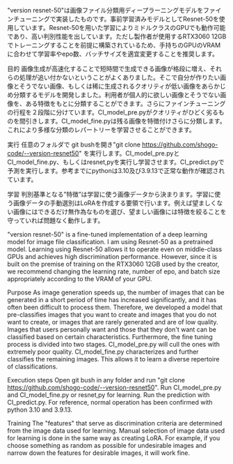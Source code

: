 "version resnet-50"は画像ファイル分類用ディープラーニングモデルをファインチューニングで実装したものです。事前学習済みモデルとしてResnet-50を使用しています。Resnet-50を用いた学習によりミドルクラスのGPUでも動作可能であり、高い判別性能を出しています。ただし製作者が使用するRTX3060 12GBでトレーニングすることを前提に構築されているため、手持ちのGPUのVRAMに合わせて学習率やepo数、バッチサイズを適宜変更することを推奨します。

目的
画像生成が高速化することで短時間で生成できる画像が格段に増え、それらの処理が追い付かないということがよくありました。そこで自分が作りたい画像とそうでない画像、もしくは稀に生成されるクオリティが低い画像をあらかじめ分類するモデルを開発しました。利用者が個人的に欲しい画像とそうでない画像を、ある特徴をもとに分類することができます。さらにファインチューニングの行程を２段階に分けています。CI_model_pre.pyがクオリティがひどく劣るものを間引きします。CI_model_fine.pyは残る画像を特徴付けさらに分類します。これにより多様な分類のレパートリーを学習させることができます。

実行
任意のフォルダで git bushを開き"git clone https://github.com/shogo-code/--version-resnet50" を実行します。CI_model_pre.pyとCI_model_fine.py、もしくはresnet,pyを実行し学習させます。CI_predict.pyで予測を実行します。参考までにpythonは3.10及び3.9.13で正常な動作が確認されています。

学習
判別基準となる”特徴”は学習に使う画像データから決まります。学習に使う画像データの手動選別はLoRAを作成する要領で行います。例えば望ましくない画像にはできるだけ無作為なものを選び、望ましい画像には特徴を絞ることを守っていれば問題なく動作します。

"version resnet-50" is a fine-tuned implementation of a deep learning model for image file classification. I am using Resnet-50 as a pretrained model. Learning using Resnet-50 allows it to operate even on middle-class GPUs and achieves high discrimination performance. However, since it is built on the premise of training on the RTX3060 12GB used by the creator, we recommend changing the learning rate, number of epo, and batch size appropriately according to the VRAM of your GPU.

Purpose
As image generation speeds up, the number of images that can be generated in a short period of time has increased significantly, and it has often been difficult to process them. Therefore, we developed a model that pre-classifies images that you want to create and images that you do not want to create, or images that are rarely generated and are of low quality. Images that users personally want and those that they don't want can be classified based on certain characteristics. Furthermore, the fine tuning process is divided into two stages. CI_model_pre.py will cull the ones with extremely poor quality. CI_model_fine.py characterizes and further classifies the remaining images. This allows it to learn a diverse repertoire of classifications.

Execution steps
Open git bush in any folder and run "git clone https://github.com/shogo-code/--version-resnet50". Run CI_model_pre.py and CI_model_fine.py or resnet,py for learning. Run the prediction with CI_predict.py. For reference, normal operation has been confirmed with python 3.10 and 3.9.13.

Training
The "features" that serve as discrimination criteria are determined from the image data used for learning. Manual selection of image data used for learning is done in the same way as creating LoRA. For example, if you choose something as random as possible for undesirable images and narrow down the features for desirable images, it will work fine.

